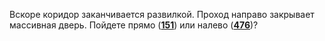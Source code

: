 Вскоре коридор заканчивается развилкой. Проход направо закрывает массивная дверь. Пойдете прямо ([**151**](#n_151)) или налево ([**476**](#n_476))?

